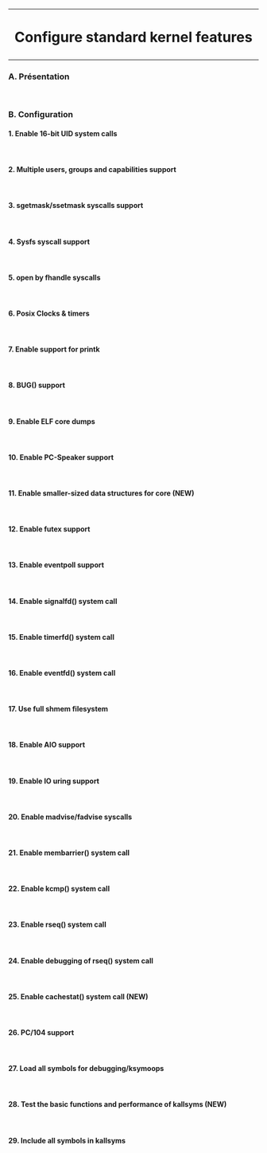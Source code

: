 ---------------------------------------------------------------------------------
# <p align='center'> Configure standard kernel features </p>
---------------------------------------------------------------------------------
### A. Présentation

<br />

### B. Configuration
#### 1. Enable 16-bit UID system calls
<br />

#### 2. Multiple users, groups and capabilities support
<br />

#### 3. sgetmask/ssetmask syscalls support
<br />

#### 4. Sysfs syscall support
<br />

#### 5. open by fhandle syscalls
<br />

#### 6. Posix Clocks & timers
<br />

#### 7. Enable support for printk
<br />

#### 8. BUG() support
<br />

#### 9. Enable ELF core dumps
<br />

#### 10. Enable PC-Speaker support
<br />

#### 11. Enable smaller-sized data structures for core (NEW)
<br />

#### 12. Enable futex support
<br />

#### 13. Enable eventpoll support
<br />

#### 14. Enable signalfd() system call
<br />

#### 15. Enable timerfd() system call
<br />

#### 16. Enable eventfd() system call
<br />

#### 17. Use full shmem filesystem
<br />

#### 18. Enable AIO support
<br />

#### 19. Enable IO uring support
<br />

#### 20. Enable madvise/fadvise syscalls
<br />

#### 21. Enable membarrier() system call
<br />

#### 22. Enable kcmp() system call
<br />

#### 23. Enable rseq() system call
<br />

#### 24. Enable debugging of rseq() system call
<br />

#### 25. Enable cachestat() system call (NEW)
<br />

#### 26. PC/104 support
<br />

#### 27. Load all symbols for debugging/ksymoops
<br />

#### 28. Test the basic functions and performance of kallsyms (NEW)
<br />

#### 29. Include all symbols in kallsyms
<br />
